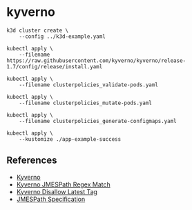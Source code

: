 # kyverno

```
k3d cluster create \
    --config ../k3d-example.yaml

kubectl apply \
    --filename https://raw.githubusercontent.com/kyverno/kyverno/release-1.7/config/release/install.yaml

kubectl apply \
    --filename clusterpolicies_validate-pods.yaml

kubectl apply \
    --filename clusterpolicies_mutate-pods.yaml

kubectl apply \
    --filename clusterpolicies_generate-configmaps.yaml
```

```
kubectl apply \
    --kustomize ./app-example-success
```

## References

* [Kyverno](https://kyverno.io/docs/)
* [Kyverno JMESPath Regex Match](https://kyverno.io/docs/writing-policies/jmespath/#regex_match)
* [Kyverno Disallow Latest Tag](https://kyverno.io/policies/best-practices/disallow_latest_tag/disallow_latest_tag/)
* [JMESPath Specification](https://jmespath.org/specification.html)

